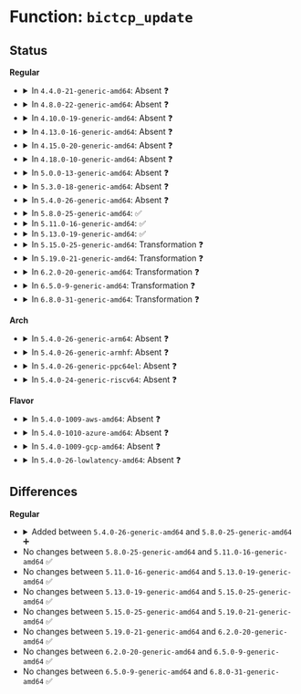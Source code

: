 # Function: <code>bictcp_update</code>

## Status
<b>Regular</b>
<ul>
<li>
<details>
<summary>In <code>4.4.0-21-generic-amd64</code>: Absent ❓</summary>

```json
{
  "name": "bictcp_update",
  "collision_type": "Unique Static",
  "inline_type": "Full",
  "funcs": [
    {
      "addr": 18446744071586891406,
      "name": "bictcp_update",
      "external": false,
      "loc": "net/ipv4/tcp_cubic.c:226",
      "file": "net/ipv4/tcp_cubic.c",
      "inline": "declared, inlined",
      "caller_inline": [
        "net/ipv4/tcp_cubic.c:bictcp_cong_avoid"
      ],
      "caller_func": []
    }
  ],
  "symbols": []
}
```
</details>
</li>
<li>
<details>
<summary>In <code>4.8.0-22-generic-amd64</code>: Absent ❓</summary>

```json
{
  "name": "bictcp_update",
  "collision_type": "Unique Static",
  "inline_type": "Full",
  "funcs": [
    {
      "addr": 18446744071587339246,
      "name": "bictcp_update",
      "external": false,
      "loc": "net/ipv4/tcp_cubic.c:226",
      "file": "net/ipv4/tcp_cubic.c",
      "inline": "declared, inlined",
      "caller_inline": [
        "net/ipv4/tcp_cubic.c:bictcp_cong_avoid"
      ],
      "caller_func": []
    }
  ],
  "symbols": []
}
```
</details>
</li>
<li>
<details>
<summary>In <code>4.10.0-19-generic-amd64</code>: Absent ❓</summary>

```json
{
  "name": "bictcp_update",
  "collision_type": "Unique Static",
  "inline_type": "Full",
  "funcs": [
    {
      "addr": 18446744071587542190,
      "name": "bictcp_update",
      "external": false,
      "loc": "net/ipv4/tcp_cubic.c:226",
      "file": "net/ipv4/tcp_cubic.c",
      "inline": "declared, inlined",
      "caller_inline": [
        "net/ipv4/tcp_cubic.c:bictcp_cong_avoid"
      ],
      "caller_func": []
    }
  ],
  "symbols": []
}
```
</details>
</li>
<li>
<details>
<summary>In <code>4.13.0-16-generic-amd64</code>: Absent ❓</summary>

```json
{
  "name": "bictcp_update",
  "collision_type": "Unique Static",
  "inline_type": "Full",
  "funcs": [
    {
      "addr": 18446744071587688222,
      "name": "bictcp_update",
      "external": false,
      "loc": "net/ipv4/tcp_cubic.c:226",
      "file": "net/ipv4/tcp_cubic.c",
      "inline": "declared, inlined",
      "caller_inline": [
        "net/ipv4/tcp_cubic.c:bictcp_cong_avoid"
      ],
      "caller_func": []
    }
  ],
  "symbols": []
}
```
</details>
</li>
<li>
<details>
<summary>In <code>4.15.0-20-generic-amd64</code>: Absent ❓</summary>

```json
{
  "name": "bictcp_update",
  "collision_type": "Unique Static",
  "inline_type": "Full",
  "funcs": [
    {
      "addr": 18446744071588214958,
      "name": "bictcp_update",
      "external": false,
      "loc": "net/ipv4/tcp_cubic.c:224",
      "file": "net/ipv4/tcp_cubic.c",
      "inline": "declared, inlined",
      "caller_inline": [
        "net/ipv4/tcp_cubic.c:bictcp_cong_avoid"
      ],
      "caller_func": []
    }
  ],
  "symbols": []
}
```
</details>
</li>
<li>
<details>
<summary>In <code>4.18.0-10-generic-amd64</code>: Absent ❓</summary>

```json
{
  "name": "bictcp_update",
  "collision_type": "Unique Static",
  "inline_type": "Full",
  "funcs": [
    {
      "addr": 18446744071588569699,
      "name": "bictcp_update",
      "external": false,
      "loc": "net/ipv4/tcp_cubic.c:224",
      "file": "net/ipv4/tcp_cubic.c",
      "inline": "declared, inlined",
      "caller_inline": [
        "net/ipv4/tcp_cubic.c:bictcp_cong_avoid"
      ],
      "caller_func": []
    }
  ],
  "symbols": []
}
```
</details>
</li>
<li>
<details>
<summary>In <code>5.0.0-13-generic-amd64</code>: Absent ❓</summary>

```json
{
  "name": "bictcp_update",
  "collision_type": "Unique Static",
  "inline_type": "Full",
  "funcs": [
    {
      "addr": 18446744071588766723,
      "name": "bictcp_update",
      "external": false,
      "loc": "net/ipv4/tcp_cubic.c:224",
      "file": "net/ipv4/tcp_cubic.c",
      "inline": "declared, inlined",
      "caller_inline": [
        "net/ipv4/tcp_cubic.c:bictcp_cong_avoid"
      ],
      "caller_func": []
    }
  ],
  "symbols": []
}
```
</details>
</li>
<li>
<details>
<summary>In <code>5.3.0-18-generic-amd64</code>: Absent ❓</summary>

```json
{
  "name": "bictcp_update",
  "collision_type": "Unique Static",
  "inline_type": "Full",
  "funcs": [
    {
      "addr": 18446744071589200112,
      "name": "bictcp_update",
      "external": false,
      "loc": "net/ipv4/tcp_cubic.c:225",
      "file": "net/ipv4/tcp_cubic.c",
      "inline": "declared, inlined",
      "caller_inline": [
        "net/ipv4/tcp_cubic.c:bictcp_cong_avoid"
      ],
      "caller_func": []
    }
  ],
  "symbols": []
}
```
</details>
</li>
<li>
<details>
<summary>In <code>5.4.0-26-generic-amd64</code>: Absent ❓</summary>

```json
{
  "name": "bictcp_update",
  "collision_type": "Unique Static",
  "inline_type": "Full",
  "funcs": [
    {
      "addr": 18446744071589425024,
      "name": "bictcp_update",
      "external": false,
      "loc": "net/ipv4/tcp_cubic.c:225",
      "file": "net/ipv4/tcp_cubic.c",
      "inline": "declared, inlined",
      "caller_inline": [
        "net/ipv4/tcp_cubic.c:bictcp_cong_avoid"
      ],
      "caller_func": []
    }
  ],
  "symbols": []
}
```
</details>
</li>
<li>
<details>
<summary>In <code>5.8.0-25-generic-amd64</code>: ✅</summary>

```c
void bictcp_update(struct bictcp * ca, u32 cwnd, u32 acked)
```

```json
{
  "name": "bictcp_update",
  "collision_type": "Unique Static",
  "inline_type": "No",
  "funcs": [
    {
      "addr": 18446744071590412272,
      "name": "bictcp_update",
      "external": false,
      "loc": "net/ipv4/tcp_cubic.c:221",
      "file": "net/ipv4/tcp_cubic.c",
      "inline": "seen, unknown",
      "caller_inline": [],
      "caller_func": [
        "net/ipv4/tcp_cubic.c:bictcp_cong_avoid"
      ]
    }
  ],
  "symbols": [
    {
      "addr": 18446744071590412272,
      "name": "bictcp_update",
      "section": ".text",
      "bind": "STB_LOCAL",
      "size": 591
    }
  ]
}
```
</details>
</li>
<li>
<details>
<summary>In <code>5.11.0-16-generic-amd64</code>: ✅</summary>

```c
void bictcp_update(struct bictcp * ca, u32 cwnd, u32 acked)
```

```json
{
  "name": "bictcp_update",
  "collision_type": "Unique Static",
  "inline_type": "No",
  "funcs": [
    {
      "addr": 18446744071590470608,
      "name": "bictcp_update",
      "external": false,
      "loc": "net/ipv4/tcp_cubic.c:221",
      "file": "net/ipv4/tcp_cubic.c",
      "inline": "seen, unknown",
      "caller_inline": [],
      "caller_func": [
        "net/ipv4/tcp_cubic.c:bictcp_cong_avoid"
      ]
    }
  ],
  "symbols": [
    {
      "addr": 18446744071590470608,
      "name": "bictcp_update",
      "section": ".text",
      "bind": "STB_LOCAL",
      "size": 591
    }
  ]
}
```
</details>
</li>
<li>
<details>
<summary>In <code>5.13.0-19-generic-amd64</code>: ✅</summary>

```c
void bictcp_update(struct bictcp * ca, u32 cwnd, u32 acked)
```

```json
{
  "name": "bictcp_update",
  "collision_type": "Unique Static",
  "inline_type": "No",
  "funcs": [
    {
      "addr": 18446744071590396336,
      "name": "bictcp_update",
      "external": false,
      "loc": "net/ipv4/tcp_cubic.c:212",
      "file": "net/ipv4/tcp_cubic.c",
      "inline": "seen, unknown",
      "caller_inline": [],
      "caller_func": [
        "net/ipv4/tcp_cubic.c:cubictcp_cong_avoid"
      ]
    }
  ],
  "symbols": [
    {
      "addr": 18446744071590396336,
      "name": "bictcp_update",
      "section": ".text",
      "bind": "STB_LOCAL",
      "size": 591
    }
  ]
}
```
</details>
</li>
<li>
<details>
<summary>In <code>5.15.0-25-generic-amd64</code>: Transformation ❓</summary>

```c
void bictcp_update(struct bictcp * ca, u32 cwnd, u32 acked)
```

```json
{
  "name": "bictcp_update",
  "collision_type": "Unique Static",
  "inline_type": "No",
  "funcs": [
    {
      "addr": 0,
      "name": "bictcp_update",
      "external": false,
      "loc": "net/ipv4/tcp_cubic.c:212",
      "file": "net/ipv4/tcp_cubic.c",
      "inline": "seen, unknown",
      "caller_inline": [],
      "caller_func": [
        "net/ipv4/tcp_cubic.c:cubictcp_cong_avoid"
      ]
    }
  ],
  "symbols": [
    {
      "addr": 18446744071591191792,
      "name": "bictcp_update",
      "section": ".text",
      "bind": "STB_LOCAL",
      "size": 768
    },
    {
      "addr": 18446744071592733881,
      "name": "bictcp_update.cold",
      "section": ".text",
      "bind": "STB_LOCAL",
      "size": 36
    }
  ]
}
```
</details>
</li>
<li>
<details>
<summary>In <code>5.19.0-21-generic-amd64</code>: Transformation ❓</summary>

```c
void bictcp_update(struct bictcp * ca, u32 cwnd, u32 acked)
```

```json
{
  "name": "bictcp_update",
  "collision_type": "Unique Static",
  "inline_type": "No",
  "funcs": [
    {
      "addr": 0,
      "name": "bictcp_update",
      "external": false,
      "loc": "net/ipv4/tcp_cubic.c:214",
      "file": "net/ipv4/tcp_cubic.c",
      "inline": "seen, unknown",
      "caller_inline": [],
      "caller_func": [
        "net/ipv4/tcp_cubic.c:cubictcp_cong_avoid"
      ]
    }
  ],
  "symbols": [
    {
      "addr": 18446744071592851536,
      "name": "bictcp_update",
      "section": ".text",
      "bind": "STB_LOCAL",
      "size": 796
    },
    {
      "addr": 18446744071594620394,
      "name": "bictcp_update.cold",
      "section": ".text",
      "bind": "STB_LOCAL",
      "size": 36
    }
  ]
}
```
</details>
</li>
<li>
<details>
<summary>In <code>6.2.0-20-generic-amd64</code>: Transformation ❓</summary>

```c
void bictcp_update(struct bictcp * ca, u32 cwnd, u32 acked)
```

```json
{
  "name": "bictcp_update",
  "collision_type": "Unique Static",
  "inline_type": "No",
  "funcs": [
    {
      "addr": 0,
      "name": "bictcp_update",
      "external": false,
      "loc": "net/ipv4/tcp_cubic.c:214",
      "file": "net/ipv4/tcp_cubic.c",
      "inline": "seen, unknown",
      "caller_inline": [],
      "caller_func": [
        "net/ipv4/tcp_cubic.c:cubictcp_cong_avoid"
      ]
    }
  ],
  "symbols": [
    {
      "addr": 18446744071594728736,
      "name": "bictcp_update",
      "section": ".text",
      "bind": "STB_LOCAL",
      "size": 796
    },
    {
      "addr": 18446744071596355183,
      "name": "bictcp_update.cold",
      "section": ".text",
      "bind": "STB_LOCAL",
      "size": 36
    }
  ]
}
```
</details>
</li>
<li>
<details>
<summary>In <code>6.5.0-9-generic-amd64</code>: Transformation ❓</summary>

```c
void bictcp_update(struct bictcp * ca, u32 cwnd, u32 acked)
```

```json
{
  "name": "bictcp_update",
  "collision_type": "Unique Static",
  "inline_type": "No",
  "funcs": [
    {
      "addr": 0,
      "name": "bictcp_update",
      "external": false,
      "loc": "net/ipv4/tcp_cubic.c:214",
      "file": "net/ipv4/tcp_cubic.c",
      "inline": "seen, unknown",
      "caller_inline": [],
      "caller_func": [
        "net/ipv4/tcp_cubic.c:cubictcp_cong_avoid"
      ]
    }
  ],
  "symbols": [
    {
      "addr": 18446744071595120160,
      "name": "bictcp_update",
      "section": ".text",
      "bind": "STB_LOCAL",
      "size": 796
    },
    {
      "addr": 18446744071596883991,
      "name": "bictcp_update.cold",
      "section": ".text",
      "bind": "STB_LOCAL",
      "size": 36
    }
  ]
}
```
</details>
</li>
<li>
<details>
<summary>In <code>6.8.0-31-generic-amd64</code>: Transformation ❓</summary>

```c
void bictcp_update(struct bictcp * ca, u32 cwnd, u32 acked)
```

```json
{
  "name": "bictcp_update",
  "collision_type": "Unique Static",
  "inline_type": "No",
  "funcs": [
    {
      "addr": 0,
      "name": "bictcp_update",
      "external": false,
      "loc": "net/ipv4/tcp_cubic.c:214",
      "file": "net/ipv4/tcp_cubic.c",
      "inline": "seen, unknown",
      "caller_inline": [],
      "caller_func": [
        "net/ipv4/tcp_cubic.c:cubictcp_cong_avoid"
      ]
    }
  ],
  "symbols": [
    {
      "addr": 18446744071595932912,
      "name": "bictcp_update",
      "section": ".text",
      "bind": "STB_LOCAL",
      "size": 800
    },
    {
      "addr": 18446744071597808121,
      "name": "bictcp_update.cold",
      "section": ".text",
      "bind": "STB_LOCAL",
      "size": 36
    }
  ]
}
```
</details>
</li>
</ul>
<b>Arch</b>
<ul>
<li>
<details>
<summary>In <code>5.4.0-26-generic-arm64</code>: Absent ❓</summary>

```json
{
  "name": "bictcp_update",
  "collision_type": "Unique Static",
  "inline_type": "Full",
  "funcs": [
    {
      "addr": 18446603336503077300,
      "name": "bictcp_update",
      "external": false,
      "loc": "net/ipv4/tcp_cubic.c:225",
      "file": "net/ipv4/tcp_cubic.c",
      "inline": "declared, inlined",
      "caller_inline": [
        "net/ipv4/tcp_cubic.c:bictcp_cong_avoid"
      ],
      "caller_func": []
    }
  ],
  "symbols": []
}
```
</details>
</li>
<li>
<details>
<summary>In <code>5.4.0-26-generic-armhf</code>: Absent ❓</summary>

```json
{
  "name": "bictcp_update",
  "collision_type": "Unique Static",
  "inline_type": "Full",
  "funcs": [
    {
      "addr": 3235761432,
      "name": "bictcp_update",
      "external": false,
      "loc": "net/ipv4/tcp_cubic.c:225",
      "file": "net/ipv4/tcp_cubic.c",
      "inline": "declared, inlined",
      "caller_inline": [
        "net/ipv4/tcp_cubic.c:bictcp_cong_avoid"
      ],
      "caller_func": []
    }
  ],
  "symbols": []
}
```
</details>
</li>
<li>
<details>
<summary>In <code>5.4.0-26-generic-ppc64el</code>: Absent ❓</summary>

```json
{
  "name": "bictcp_update",
  "collision_type": "Unique Static",
  "inline_type": "Full",
  "funcs": [
    {
      "addr": 13835058055296783176,
      "name": "bictcp_update",
      "external": false,
      "loc": "net/ipv4/tcp_cubic.c:225",
      "file": "net/ipv4/tcp_cubic.c",
      "inline": "declared, inlined",
      "caller_inline": [
        "net/ipv4/tcp_cubic.c:bictcp_cong_avoid"
      ],
      "caller_func": []
    }
  ],
  "symbols": []
}
```
</details>
</li>
<li>
<details>
<summary>In <code>5.4.0-24-generic-riscv64</code>: Absent ❓</summary>

```json
{
  "name": "bictcp_update",
  "collision_type": "Unique Static",
  "inline_type": "Full",
  "funcs": [
    {
      "addr": 18446743936279133898,
      "name": "bictcp_update",
      "external": false,
      "loc": "net/ipv4/tcp_cubic.c:225",
      "file": "net/ipv4/tcp_cubic.c",
      "inline": "declared, inlined",
      "caller_inline": [
        "net/ipv4/tcp_cubic.c:bictcp_cong_avoid"
      ],
      "caller_func": []
    }
  ],
  "symbols": []
}
```
</details>
</li>
</ul>
<b>Flavor</b>
<ul>
<li>
<details>
<summary>In <code>5.4.0-1009-aws-amd64</code>: Absent ❓</summary>

```json
{
  "name": "bictcp_update",
  "collision_type": "Unique Static",
  "inline_type": "Full",
  "funcs": [
    {
      "addr": 18446744071589029392,
      "name": "bictcp_update",
      "external": false,
      "loc": "net/ipv4/tcp_cubic.c:225",
      "file": "net/ipv4/tcp_cubic.c",
      "inline": "declared, inlined",
      "caller_inline": [
        "net/ipv4/tcp_cubic.c:bictcp_cong_avoid"
      ],
      "caller_func": []
    }
  ],
  "symbols": []
}
```
</details>
</li>
<li>
<details>
<summary>In <code>5.4.0-1010-azure-amd64</code>: Absent ❓</summary>

```json
{
  "name": "bictcp_update",
  "collision_type": "Unique Static",
  "inline_type": "Full",
  "funcs": [
    {
      "addr": 18446744071588754432,
      "name": "bictcp_update",
      "external": false,
      "loc": "net/ipv4/tcp_cubic.c:225",
      "file": "net/ipv4/tcp_cubic.c",
      "inline": "declared, inlined",
      "caller_inline": [
        "net/ipv4/tcp_cubic.c:bictcp_cong_avoid"
      ],
      "caller_func": []
    }
  ],
  "symbols": []
}
```
</details>
</li>
<li>
<details>
<summary>In <code>5.4.0-1009-gcp-amd64</code>: Absent ❓</summary>

```json
{
  "name": "bictcp_update",
  "collision_type": "Unique Static",
  "inline_type": "Full",
  "funcs": [
    {
      "addr": 18446744071589466256,
      "name": "bictcp_update",
      "external": false,
      "loc": "net/ipv4/tcp_cubic.c:225",
      "file": "net/ipv4/tcp_cubic.c",
      "inline": "declared, inlined",
      "caller_inline": [
        "net/ipv4/tcp_cubic.c:bictcp_cong_avoid"
      ],
      "caller_func": []
    }
  ],
  "symbols": []
}
```
</details>
</li>
<li>
<details>
<summary>In <code>5.4.0-26-lowlatency-amd64</code>: Absent ❓</summary>

```json
{
  "name": "bictcp_update",
  "collision_type": "Unique Static",
  "inline_type": "Full",
  "funcs": [
    {
      "addr": 18446744071589512134,
      "name": "bictcp_update",
      "external": false,
      "loc": "net/ipv4/tcp_cubic.c:225",
      "file": "net/ipv4/tcp_cubic.c",
      "inline": "declared, inlined",
      "caller_inline": [
        "net/ipv4/tcp_cubic.c:bictcp_cong_avoid"
      ],
      "caller_func": []
    }
  ],
  "symbols": []
}
```
</details>
</li>
</ul>

## Differences
<b>Regular</b>
<ul>
<li>
<details>
<summary>Added between <code>5.4.0-26-generic-amd64</code> and <code>5.8.0-25-generic-amd64</code> ➕</summary>

```c
void bictcp_update(struct bictcp * ca, u32 cwnd, u32 acked)
```
</details>
</li>
<li>
No changes between <code>5.8.0-25-generic-amd64</code> and <code>5.11.0-16-generic-amd64</code> ✅
</li>
<li>
No changes between <code>5.11.0-16-generic-amd64</code> and <code>5.13.0-19-generic-amd64</code> ✅
</li>
<li>
No changes between <code>5.13.0-19-generic-amd64</code> and <code>5.15.0-25-generic-amd64</code> ✅
</li>
<li>
No changes between <code>5.15.0-25-generic-amd64</code> and <code>5.19.0-21-generic-amd64</code> ✅
</li>
<li>
No changes between <code>5.19.0-21-generic-amd64</code> and <code>6.2.0-20-generic-amd64</code> ✅
</li>
<li>
No changes between <code>6.2.0-20-generic-amd64</code> and <code>6.5.0-9-generic-amd64</code> ✅
</li>
<li>
No changes between <code>6.5.0-9-generic-amd64</code> and <code>6.8.0-31-generic-amd64</code> ✅
</li>
</ul>
